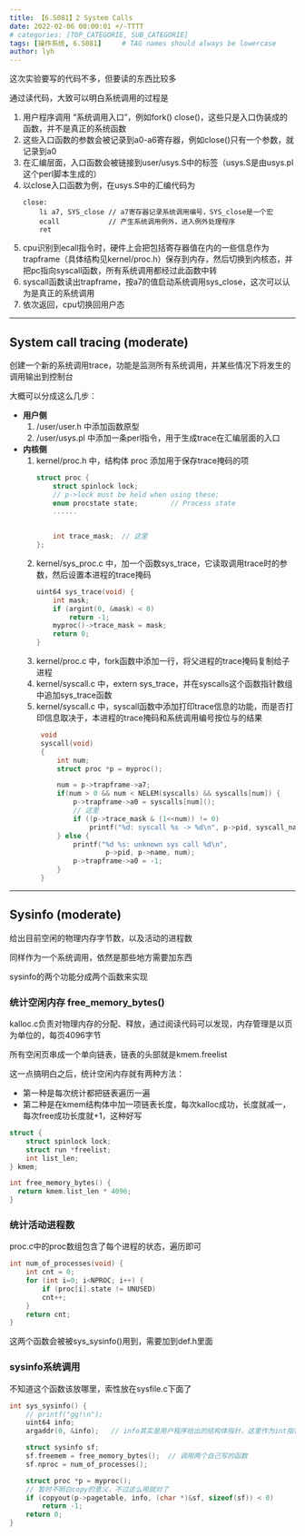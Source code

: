 ```yaml
---
title: 【6.S081】2 System Calls
date: 2022-02-06 00:00:01 +/-TTTT
# categories: [TOP_CATEGORIE, SUB_CATEGORIE]
tags: [操作系统, 6.S081]     # TAG names should always be lowercase
author: lyh
---
```


这次实验要写的代码不多，但要读的东西比较多

通过读代码，大致可以明白系统调用的过程是

1. 用户程序调用 “系统调用入口”，例如fork() close()，这些只是入口伪装成的函数，并不是真正的系统函数
2. 这些入口函数的参数会被记录到a0-a6寄存器，例如close()只有一个参数，就记录到a0
3. 在汇编层面，入口函数会被链接到user/usys.S中的标签（usys.S是由usys.pl这个perl脚本生成的）
4. 以close入口函数为例，在usys.S中的汇编代码为
    ```
    close:
        li a7, SYS_close // a7寄存器记录系统调用编号，SYS_close是一个宏
        ecall            // 产生系统调用例外，进入例外处理程序
        ret              
    ```
5. cpu识别到ecall指令时，硬件上会把包括寄存器值在内的一些信息作为trapframe（具体结构见kernel/proc.h）保存到内存，然后切换到内核态，并把pc指向syscall函数，所有系统调用都经过此函数中转
6. syscall函数读出trapframe，按a7的值启动系统调用sys_close，这次可以认为是真正的系统调用
7. 依次返回，cpu切换回用户态
---
## System call tracing (moderate)
创建一个新的系统调用trace，功能是监测所有系统调用，并某些情况下将发生的调用输出到控制台

大概可以分成这么几步：

- **用户侧**
    1. /user/user.h 中添加函数原型
    2. /user/usys.pl 中添加一条perl指令，用于生成trace在汇编层面的入口
- **内核侧**
  1. kernel/proc.h 中，结构体 proc 添加用于保存trace掩码的项
      ```c
      struct proc {
          struct spinlock lock;
          // p->lock must be held when using these:
          enum procstate state;        // Process state
          ......
          

          int trace_mask;  // 这里
      };
      ```
  2. kernel/sys_proc.c 中，加一个函数sys_trace，它读取调用trace时的参数，然后设置本进程的trace掩码
      ```c
      uint64 sys_trace(void) {
          int mask;
          if (argint(0, &mask) < 0) 
              return -1;
          myproc()->trace_mask = mask;
          return 0;
      }
      ```
  3. kernel/proc.c 中，fork函数中添加一行，将父进程的trace掩码复制给子进程
  4. kernel/syscall.c 中，extern sys_trace，并在syscalls这个函数指针数组中追加sys_trace函数
  5. kernel/syscall.c 中，syscall函数中添加打印trace信息的功能，而是否打印信息取决于，本进程的trace掩码和系统调用编号按位与的结果
     ```c
      void
      syscall(void)
      {
          int num;
          struct proc *p = myproc();

          num = p->trapframe->a7;
          if(num > 0 && num < NELEM(syscalls) && syscalls[num]) {
              p->trapframe->a0 = syscalls[num]();
              // 这里
              if ((p->trace_mask & (1<<num)) != 0) 
                  printf("%d: syscall %s -> %d\n", p->pid, syscall_name[num], p->trapframe->a0);
          } else {
              printf("%d %s: unknown sys call %d\n",
                      p->pid, p->name, num);
              p->trapframe->a0 = -1;
          }
      }
      ```
---
## Sysinfo (moderate)

给出目前空闲的物理内存字节数，以及活动的进程数

同样作为一个系统调用，依然是那些地方需要加东西

sysinfo的两个功能分成两个函数来实现

### 统计空闲内存 free_memory_bytes()

kalloc.c负责对物理内存的分配、释放，通过阅读代码可以发现，内存管理是以页为单位的，每页4096字节

所有空闲页串成一个单向链表，链表的头部就是kmem.freelist

这一点搞明白之后，统计空闲内存就有两种方法：
- 第一种是每次统计都把链表遍历一遍
- 第二种是在kmem结构体中加一项链表长度，每次kalloc成功，长度就减一，每次free成功长度就+1，这种好写
```c
struct {
    struct spinlock lock;
    struct run *freelist;
    int list_len;
} kmem;

int free_memory_bytes() {
  return kmem.list_len * 4096;
}
```

### 统计活动进程数

proc.c中的proc数组包含了每个进程的状态，遍历即可

```c
int num_of_processes(void) {
    int cnt = 0;
    for (int i=0; i<NPROC; i++) {
        if (proc[i].state != UNUSED)
        cnt++;
    }
    return cnt;
}
```

这两个函数会被被sys_sysinfo()用到，需要加到def.h里面

### sysinfo系统调用

不知道这个函数该放哪里，索性放在sysfile.c下面了

```c
int sys_sysinfo() {
    // printf("gg!\n");
    uint64 info;
    argaddr(0, &info);   // info其实是用户程序给出的结构体指针，这里作为int指针读出来

    struct sysinfo sf;
    sf.freemem = free_memory_bytes();  // 调用两个自己写的函数
    sf.nproc = num_of_processes();

    struct proc *p = myproc();
    // 暂时不明白copy的意义，不过这么用就对了
    if (copyout(p->pagetable, info, (char *)&sf, sizeof(sf)) < 0) 
        return -1;
    return 0;
}
```

